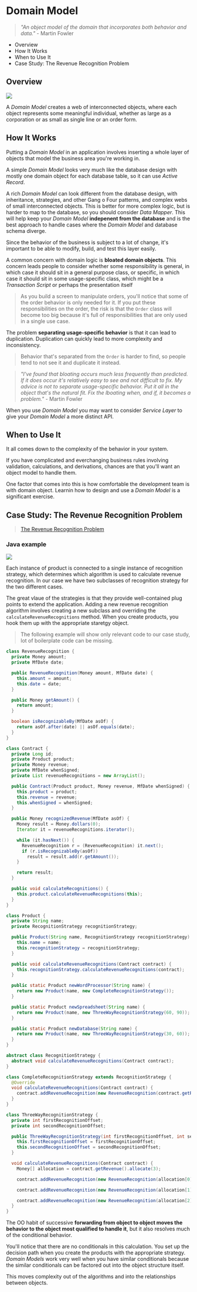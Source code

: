 # Domain Model

> *"An object model of the domain that incorporates both behavior and data."* - Martin Fowler

* Overview
* How It Works
* When to Use It
* Case Study: The Revenue Recognition Problem

## Overview

![](2021-06-25-21-55-26.png)

A *Domain Model* creates a web of interconnected objects, where each object represents some meaningful individual, whether as large as a corporation or as small as single line or an order form.

## How It Works

Putting a *Domain Model* in an application involves inserting a whole layer of objects that model the business area you're working in.

A simple *Domain Model* looks very much like the database design with mostly one domain object for each database table, so it can use *Active Record*.

A rich *Domain Model* can look different from the database design, with inheritance, strategies, and other Gang o Four patterns, and complex webs of small interconnected objects. This is better for more complex logic, but is harder to map to the database, so you should consider *Data Mapper*. This will help keep your *Domain Model* **indepenent from the database** and is the best approach to handle cases where the *Domain Model* and database schema diverge.

Since the behavior of the business is subject to a lot of change, it's important to be able to modify, build, and test this layer easily.

A common concern with domain logic is **bloated domain objects**. This concern leads people to consider whether some responsibility is general, in which case it should sit in a general purpose class, or specific, in which case it should sit in some usage-specific class, which might be a *Transaction Script* or perhaps the presentation itself

> As you build a screen to manipulate orders, you'll notice that some of the order behavior is only needed for it. If you put these responsibilities on the order, the risk is that the `Order` class will become too big because it's full of responsibilities that are only used in a single use case.

The problem **separating usage-specific behavior** is that it can lead to duplication. Duplication can quickly lead to more complexity and inconsistency.

> Behavior that's separated from the `Order` is harder to find, so people tend to not see it and duplicate it instead.

> *"I've found that bloating occurs much less frequently than predicted. If it does occur it's relatively easy to see and not difficult to fix. My advice is not to separate usage-specific behavior. Put it all in the object that's the natural fit. Fix the lboating when, and if, it becomes a problem."* - Martin Fowler

When you use *Domain Model* you may want to consider *Service Layer* to give your *Domain Model* a more distinct API.

## When to Use It

It all comes down to the complexity of the behavior in your system.

If you have complicated and everchanging business rules involving validation, calculations, and derivations, chances are that you'll want an object model to handle them.

One factor that comes into this is how comfortable the development team is with domain object. Learnin how to design and use a *Domain Model* is a significant exercise.

## Case Study: The Revenue Recognition Problem

> [The Revenue Recognition Problem](../../../problems/revenue-recognition)

### Java example

![](2021-06-25-22-02-05.png)

Each instance of product is connected to a single instance of recognition strategy, which determines which algorithm is used to calculate revenue recognition. In our case we have two subclasses of recognition strategy for the two different cases.

The great vlaue of the strategies is that they provide well-contained plug points to extend the application. Adding a new revenue recognition algorithm involves creating a new subclass and overriding the `calculateRevenueRecognitions` method. When you create products, you hook them up with the appropriate staretgy object.

> The following example will show only relevant code to our case study, lot of boilerplate code can be missing.

```java
class RevenueRecognition {
  private Money amount;
  private MfDate date;

  public RevenueRecognition(Money amount, MfDate date) {
    this.amount = amount;
    this.date = date;
  }

  public Money getAmount() {
    return amount;
  }

  boolean isRecognizableBy(MfDate asOf) {
    return asOf.after(date) || asOf.equals(date);
  }
}

class Contract {
  private Long id;
  private Product product;
  private Money revenue;
  private MfDate whenSigned;
  private List revenueRecognitions = new ArrayList();

  public Contract(Product product, Money revenue, MfDate whenSigned) {
    this.product = product;
    this.revenue = revenue;
    this.whenSigned = whenSigned;
  }

  public Money recognizedRevenue(MfDate asOf) {
    Money result = Money.dollars(0);
    Iterator it = revenueRecognitions.iterator();

    while (it.hasNext()) {
      RevenueRecognition r = (RevenueRecognition) it.next();
      if (r.isRecognizableBy(asOf))
        result = result.add(r.getAmount());
    }

    return result;
  }

  public void calculateRecognitions() {
    this.product.calculateRevenueRecognitions(this);
  }
}

class Product {
  private String name;
  private RecognitionStrategy recognitionStrategy;

  public Product(String name, RecognitionStrategy recognitionStrategy) {
    this.name = name;
    this.recognitionStrategy = recognitionStrategy;
  }

  public void calculateRevenueRecognitions(Contract contract) {
    this.recognitionStrategy.calculateRevenueRecognitions(contract);
  }

  public static Product newWordProcessor(String name) {
    return new Product(name, new CompleteRecognitionStrategy());
  }

  public static Product newSpreadsheet(String name) {
    return new Product(name, new ThreeWayRecognitionStrategy(60, 90));
  }

  public static Product newDatabase(String name) {
    return new Product(name, new ThreeWayRecognitionStrategy(30, 60));
  }
}

abstract class RecognitionStrategy {
  abstract void calculateRevenueRecognitions(Contract contract);
}

class CompleteRecognitionStrategy extends RecognitionStrategy {
  @Override
  void calculateRevenueRecognitions(Contract contract) {
    contract.addRevenueRecognition(new RevenueRecognition(contract.getRevenue(), contract.getWhenSigned()));
  }
}

class ThreeWayRecognitionStrategy {
  private int firstRecognitionOffset;
  private int secondRecognitionOffset;

  public ThreeWayRecognitionStrategy(int firstRecognitionOffset, int secondRecognitionOffset) {
    this.firstRecognitionOffset = firstRecognitionOffset;
    this.secondRecognitionOffset = secondRecognitionOffset;
  }

  void calculateRevenueRecognitions(Contract contract) {
    Money[] allocation = contract.getRevenue().allocate(3);

    contract.addRevenueRecognition(new RevenueRecognition(allocation[0], contract.getWhenSigned()));

    contract.addRevenueRecognition(new RevenueRecognition(allocation[1], contract.getWhenSigned().addDays(firstRecognitionOffset)));

    contract.addRevenueRecognition(new RevenueRecognition(allocation[2], contract.getWhenSigned().addDays(secondRecognitionOffset)));
  }
}
```

The OO habit of successive **forwarding from object to object moves the behavior to the object most qualified to handle it**, but it also resolves much of the conditional behavior.

You'll notice that there are no conditionals in this calculation. You set up the decision path when you create the products with the appropriate strategy. *Domain Models* work very well when you have similar conditionals because the similar conditionals can be factored out into the object structure itself.

This moves complexity out of the algorithms and into the relationships between objects.

